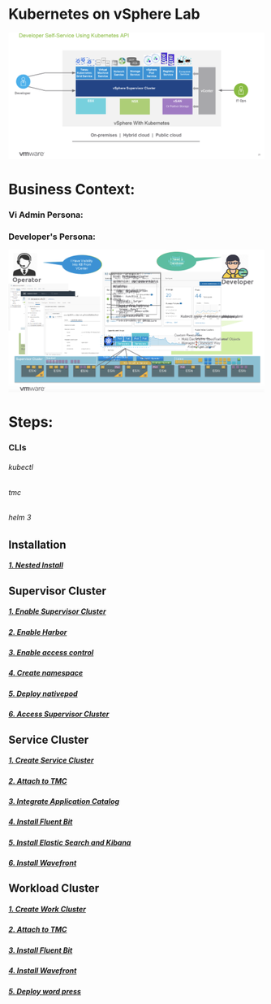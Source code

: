 # Kubernetes on vSphere Lab

![](./images/supervisor-cluster1.png)

# Business Context:


### Vi Admin Persona:



### Developer's Persona:



![](./images/supervisor-cluster2.png)



# Steps:

### CLIs
###### kubectl
###### tmc
###### helm 3

## Installation

##### [1. Nested Install](./nestedInstall)

## Supervisor Cluster

##### [1. Enable Supervisor Cluster](./supervisorcluster/enablecluster)
##### [2. Enable Harbor](./supervisorcluster/enableharbor)
##### [3. Enable access control](./supervisorcluster/accesscontrol)
##### [4. Create namespace](./supervisorcluster/namespace)
##### [5. Deploy nativepod](./supervisorcluster/nativepod)
##### [6. Access Supervisor Cluster](./supervisorcluster/accesscluster)

## Service Cluster

##### [1. Create Service Cluster](./servicecluster/createservicecluster)
##### [2. Attach to TMC](./servicecluster/attachclustertotmc)
##### [3. Integrate Application Catalog](./servicecluster/integrateapplicationcatalog)
##### [4. Install Fluent Bit](./servicecluster/logging)
##### [5. Install Elastic Search and Kibana](./servicecluster/EK)
##### [6. Install Wavefront](./servicecluster/wavefront)

## Workload Cluster

##### [1. Create Work Cluster](./workloadcluster/createworkloadcluster)
##### [2. Attach to TMC](./workloadcluster/attachclustertotmc)
##### [3. Install Fluent Bit](./workloadcluster/logging)
##### [4. Install Wavefront](./workloadcluster/wavefront)
##### [5. Deploy word press](./workloadcluster/deployworkloads)